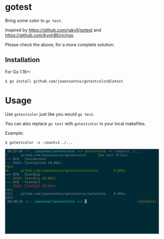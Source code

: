 # gotest

Bring some color to `go test`.



Inspired by <https://github.com/rakyll/gotest> and <https://github.com/kyoh86/richgo>.

Please check the above, for a more complete solution.

## Installation

For Go 1.16+:

```
$ go install github.com/joaonsantos/gotestcolor@latest
```

# Usage

Use `gotestcolor` just like you would `go test`.

You can also replace `go test` with `gotestcolor` in your local makefiles.

Example:

```
$ gotestcolor -v -count=1 ./...
```
![gotestcolor output example](https://github.com/joaonsantos/gotestcolor/blob/main/assets/gotestcolor-demo.png?raw=true)
